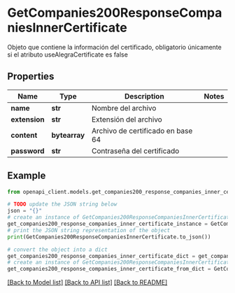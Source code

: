 # GetCompanies200ResponseCompaniesInnerCertificate

Objeto que contiene la información del certificado, obligatorio únicamente si el atributo useAlegraCertificate es false

## Properties

Name | Type | Description | Notes
------------ | ------------- | ------------- | -------------
**name** | **str** | Nombre del archivo | 
**extension** | **str** | Extensión del archivo | 
**content** | **bytearray** | Archivo de certificado en base 64 | 
**password** | **str** | Contraseña del certificado | 

## Example

```python
from openapi_client.models.get_companies200_response_companies_inner_certificate import GetCompanies200ResponseCompaniesInnerCertificate

# TODO update the JSON string below
json = "{}"
# create an instance of GetCompanies200ResponseCompaniesInnerCertificate from a JSON string
get_companies200_response_companies_inner_certificate_instance = GetCompanies200ResponseCompaniesInnerCertificate.from_json(json)
# print the JSON string representation of the object
print(GetCompanies200ResponseCompaniesInnerCertificate.to_json())

# convert the object into a dict
get_companies200_response_companies_inner_certificate_dict = get_companies200_response_companies_inner_certificate_instance.to_dict()
# create an instance of GetCompanies200ResponseCompaniesInnerCertificate from a dict
get_companies200_response_companies_inner_certificate_from_dict = GetCompanies200ResponseCompaniesInnerCertificate.from_dict(get_companies200_response_companies_inner_certificate_dict)
```
[[Back to Model list]](../README.md#documentation-for-models) [[Back to API list]](../README.md#documentation-for-api-endpoints) [[Back to README]](../README.md)


